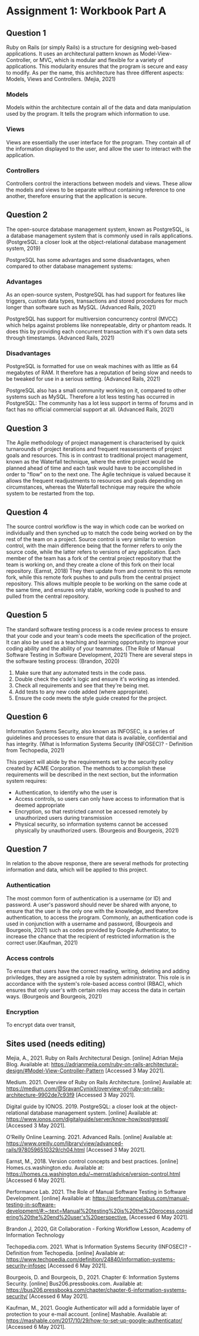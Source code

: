 # **Assignment 1: Workbook Part A**
## Question 1
Ruby on Rails (or simply Rails) is a structure for designing web-based applications. It uses an architectural pattern known as Model-View-Controller, or MVC, which is modular and flexible for a variety of applications. This modularity ensures that the program is secure and easy to modify. As per the name, this architecture has three different aspects: Models, Views and Controllers. (Mejia, 2021)

### Models
Models within the architecture contain all of the data and data manipulation used by the program. It tells the program which information to use.

### Views
Views are essentially the user interface for the program. They contain all of the information displayed to the user, and allow the user to interact with the application.

### Controllers
Controllers control the interactions between models and views. These allow the models and views to be separate without containing reference to one another, therefore ensuring that the application is secure.

## Question 2
The open-source database management system, known as PostgreSQL, is a database management system that is commonly used in rails applications. (PostgreSQL: a closer look at the object-relational database management system, 2019)

PostgreSQL has some advantages and some disadvantages, when compared to other database management systems:
### Advantages
As an open-source system, PostgreSQL has had support for features like triggers, custom data types, transactions and stored procedures for much longer than software such as MySQL. (Advanced Rails, 2021)

PostgreSQL has support for multiversion concurrency control (MVCC) which helps against problems like nonrepeatable, dirty or phantom reads. It does this by providing each concurrent transaction with it's own data sets through timestamps. (Advanced Rails, 2021)

### Disadvantages
PostgreSQL is formatted for use on weak machines with as little as 64 megabytes of RAM. It therefore has a reputation of being slow and needs to be tweaked for use in a serious setting. (Advanced Rails, 2021)

PostgreSQL also has a small community working on it, compared to other systems such as MySQL. Therefore a lot less testing has occurred in PostgreSQL: The community has a lot less support in terms of forums and in fact has no official commercial support at all. (Advanced Rails, 2021)

## Question 3
The Agile methodology of project management is characterised by quick turnarounds of project iterations and frequent reassessments of project goals and resources. This is in contrast to traditional project management, known as the Waterfall technique, where the entire project would be planned ahead of time and each task would have to be accomplished in order to "flow" on to the next one. The Agile technique is valued because it allows the frequent readjustments to resources and goals depending on circumstances, whereas the Waterfall technique may require the whole system to be restarted from the top.

## Question 4

The source control workflow is the way in which code can be worked on individually and then synched up to match the code being worked on by the rest of the team on a project. Source control is very similar to version control, with the main difference being that the former refers to only the source code, while the latter refers to versions of any application. Each member of the team has a fork of the central project repository that the team is working on, and they create a clone of this fork on their local repository. (Earnst, 2018) They then update from and commit to this remote fork, while this remote fork pushes to and pulls from the central project repository. This allows multiple people to be working on the same code at the same time, and ensures only stable, working code is pushed to and pulled from the central repository.

## Question 5

The standard software testing process is a code review process to ensure that your code and your team's code meets the specification of the project. It can also be used as a teaching and learning opportunity to improve your coding ability and the ability of your teammates. (The Role of Manual Software Testing in Software Development, 2021) There are several steps in the software testing process: (Brandon, 2020)
1. Make sure that any automated tests in the code pass.
1. Double check the code's logic and ensure it's working as intended.
1. Check all requirements and see that they're being met.
1. Add tests to any new code added (where appropriate).
1. Ensure the code meets the style guide created for the project.

## Question 6

Information Systems Security, also known as INFOSEC, is a series of guidelines and processes to ensure that data is available, confidential and has integrity. (What is Information Systems Security (INFOSEC)? - Definition from Techopedia, 2021)

This project will abide by the requirements set by the security policy created by ACME Corporation. The methods to accomplish these requirements will be described in the next section, but the information system requires:

- Authentication, to identify who the user is
- Access controls, so users can only have access to information that is deemed appropriate
- Encryption, so that restricted cannot be accessed remotely by unauthorized users during transmission
- Physical security, so information systems cannot be accessed physically by unauthorized users. (Bourgeois and Bourgeois, 2021)

## Question 7

In relation to the above response, there are several methods for protecting information and data, which will be applied to this project.

### Authentication

The most common form of authentication is a username (or ID) and password. A user's password should never be shared with anyone, to ensure that the user is the only one with the knowledge, and therefore authentication, to access the program. Commonly, an authentication code is used in conjunction with a username and password, (Bourgeois and Bourgeois, 2021) such as codes provided by Google Authenticator, to increase the chance that the recipient of restricted information is the correct user.(Kaufman, 2021)

### Access controls

To ensure that users have the correct reading, writing, deleting and adding priviledges, they are assigned a role by system administrator. This role is in accordance with the system's role-based access control (RBAC), which ensures that only user's with certain roles may access the data in certain ways. (Bourgeois and Bourgeois, 2021)

### Encryption

To encrypt data over transit, 

## Sites used (needs editing)

Mejia, A., 2021. Ruby on Rails Architectural Design. [online] Adrian Mejia Blog. Available at: <https://adrianmejia.com/ruby-on-rails-architectural-design/#Model-View-Controller-Pattern> [Accessed 3 May 2021].

Medium. 2021. Overview of Ruby on Rails Architecture. [online] Available at: <https://medium.com/@SravanCynixit/overview-of-ruby-on-rails-architecture-9902de7c93f9> [Accessed 3 May 2021].

Digital guide by IONOS. 2019. PostgreSQL: a closer look at the object-relational database management system. [online] Available at: <https://www.ionos.com/digitalguide/server/know-how/postgresql/> [Accessed 3 May 2021].

O’Reilly Online Learning. 2021. Advanced Rails. [online] Available at: <https://www.oreilly.com/library/view/advanced-rails/9780596510329/ch04.html> [Accessed 3 May 2021].

Earnst, M., 2018. Version control concepts and best practices. [online] Homes.cs.washington.edu. Available at: <https://homes.cs.washington.edu/~mernst/advice/version-control.html> [Accessed 6 May 2021].

Performance Lab. 2021. The Role of Manual Software Testing in Software Development. [online] Available at: <https://performancelabus.com/manual-testing-in-software-development/#:~:text=Manual%20testing%20is%20the%20process,considering%20the%20end%20user's%20perspective.> [Accessed 6 May 2021].

Brandon J, 2020, Git Collaboration - Forking Workflow Lesson, Academy of Information Technology

Techopedia.com. 2021. What is Information Systems Security (INFOSEC)? - Definition from Techopedia. [online] Available at: <https://www.techopedia.com/definition/24840/information-systems-security-infosec> [Accessed 6 May 2021].

Bourgeois, D. and Bourgeois, D., 2021. Chapter 6: Information Systems Security. [online] Bus206.pressbooks.com. Available at: <https://bus206.pressbooks.com/chapter/chapter-6-information-systems-security/> [Accessed 6 May 2021].

Kaufman, M., 2021. Google Authenticator will add a formidable layer of protection to your e-mail account. [online] Mashable. Available at: <https://mashable.com/2017/10/29/how-to-set-up-google-authenticator/> [Accessed 6 May 2021].